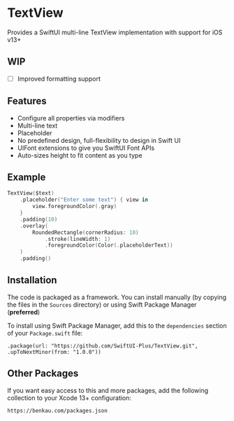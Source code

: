 # TextView

Provides a SwiftUI multi-line TextView implementation with support for iOS v13+

## WIP

- [ ] Improved formatting support
 

## Features

- Configure all properties via modifiers
- Multi-line text
- Placeholder
- No predefined design, full-flexibility to design in Swift UI
- UIFont extensions to give you SwiftUI Font APIs
- Auto-sizes height to fit content as you type

## Example

```swift
TextView($text)
    .placeholder("Enter some text") { view in 
        view.foregroundColor(.gray)
    }
    .padding(10)
    .overlay(
        RoundedRectangle(cornerRadius: 10)
            .stroke(lineWidth: 1)
            .foregroundColor(Color(.placeholderText))
    )
    .padding()
```

## Installation

The code is packaged as a framework. You can install manually (by copying the files in the `Sources` directory) or using Swift Package Manager (__preferred__)

To install using Swift Package Manager, add this to the `dependencies` section of your `Package.swift` file:

`.package(url: "https://github.com/SwiftUI-Plus/TextView.git", .upToNextMinor(from: "1.0.0"))`

## Other Packages

If you want easy access to this and more packages, add the following collection to your Xcode 13+ configuration:

`https://benkau.com/packages.json`
